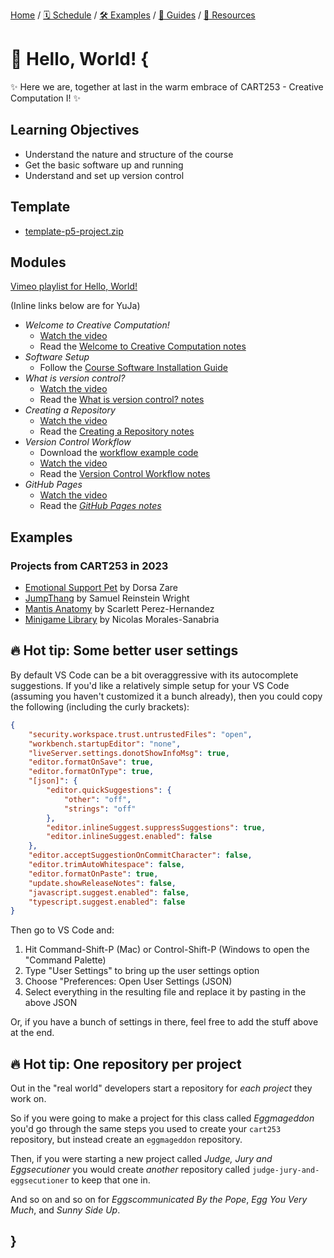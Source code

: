 [Home](../../) / [🗓 Schedule](../../schedule) / [🛠 Examples](../../examples/) / [💫 Guides](../../guides/) / [💎 Resources](../../resources.md)

# 👋 Hello, World! {

✨ Here we are, together at last in the warm embrace of CART253 - Creative Computation I! ✨

## Learning Objectives

- Understand the nature and structure of the course
- Get the basic software up and running
- Understand and set up version control

## Template

- [template-p5-project.zip](../../templates/template-p5-project.zip)

## Modules

[Vimeo playlist for Hello, World!](https://vimeo.com/showcase/11842892)

(Inline links below are for YuJa)

- *Welcome to Creative Computation!*
    - [Watch the video](https://concordia.yuja.com/V/Video?v=1071095&node=5700483&a=114219777)
    - Read the [Welcome to Creative Computation notes](./welcome-to-creative-computation.md)
- *Software Setup*
    - Follow the [Course Software Installation Guide](../../guides/course-software.md)
- *What is version control?*
    - [Watch the video](https://concordia.yuja.com/V/Video?v=1071096&node=5700485&a=54573756)
    - Read the [What is version control? notes](./what-is-version-control.md)
- *Creating a Repository*
    - [Watch the video](https://concordia.yuja.com/V/Video?v=1071092&node=5700478&a=168654397)
    - Read the [Creating a Repository notes](./creating-a-repository.md)
- *Version Control Workflow*
    - Download the [workflow example code](./version-control-workflow-example/js/script.js)
    - [Watch the video](https://concordia.yuja.com/V/Video?v=1071094&node=5700482&a=168399266)
    - Read the [Version Control Workflow notes](./version-control-workflow.md)
- *GitHub Pages*
    - [Watch the video](https://concordia.yuja.com/V/Video?v=1071093&node=5700481&a=87247591)
    - Read the [*GitHub Pages notes*](./github-pages.md)

## Examples

### Projects from CART253 in 2023

- [Emotional Support Pet](https://pippinbarr.com/cart253/examples/student-work/emotional-support-pet/) by Dorsa Zare
- [JumpThang](https://pippinbarr.com/cart253/examples/student-work/jumpthang/) by Samuel Reinstein Wright
- [Mantis Anatomy](https://pippinbarr.com/cart253/examples/student-work/mantis-anatomy/) by Scarlett Perez-Hernandez
- [Minigame Library](https://pippinbarr.com/cart253/examples/student-work/minigame-library/) by Nicolas Morales-Sanabria

## 🔥 Hot tip: Some better user settings

By default VS Code can be a bit overaggressive with its autocomplete suggestions. If you'd like a relatively simple setup for your VS Code (assuming you haven't customized it a bunch already), then you could copy the following (including the curly brackets):

```json
{
    "security.workspace.trust.untrustedFiles": "open",
    "workbench.startupEditor": "none",
    "liveServer.settings.donotShowInfoMsg": true,
    "editor.formatOnSave": true,
    "editor.formatOnType": true,
    "[json]": {
        "editor.quickSuggestions": {
            "other": "off",
            "strings": "off"
        },
        "editor.inlineSuggest.suppressSuggestions": true,
        "editor.inlineSuggest.enabled": false
    },
    "editor.acceptSuggestionOnCommitCharacter": false,
    "editor.trimAutoWhitespace": false,
    "editor.formatOnPaste": true,
    "update.showReleaseNotes": false,
    "javascript.suggest.enabled": false,
    "typescript.suggest.enabled": false
}
```

Then go to VS Code and:

1. Hit Command-Shift-P (Mac) or Control-Shift-P (Windows to open the "Command Palette)
2. Type "User Settings" to bring up the user settings option
3. Choose "Preferences: Open User Settings (JSON)
4. Select everything in the resulting file and replace it by pasting in the above JSON

Or, if you have a bunch of settings in there, feel free to add the stuff above at the end.

## 🔥 Hot tip: One repository per project

Out in the "real world" developers start a repository for *each project* they work on. 

So if you were going to make a project for this class called *Eggmageddon* you'd go through the same steps you used to create your `cart253` repository, but instead create an `eggmageddon` repository.

Then, if you were starting a new project called *Judge, Jury and Eggsecutioner* you would create *another* repository called `judge-jury-and-eggsecutioner` to keep that one in. 

And so on and so on for *Eggscommunicated By the Pope*, *Egg You Very Much*, and *Sunny Side Up*.

## }